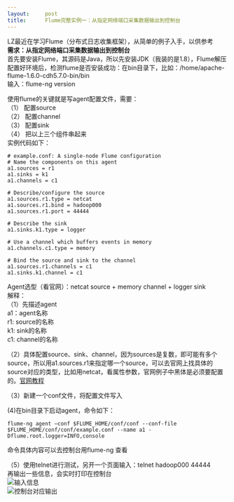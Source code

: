 ```yaml
---
layout:     post
title:      Flume完整实例一：从指定网络端口采集数据输出到控制台
---
```

<div id="article_content" class="article_content clearfix csdn-tracking-statistics" data-pid="blog" data-mod="popu_307" data-dsm="post">
								            <div id="content_views" class="markdown_views prism-atom-one-dark">
							<!-- flowchart 箭头图标 勿删 -->
							<svg xmlns="http://www.w3.org/2000/svg" style="display: none;"><path stroke-linecap="round" d="M5,0 0,2.5 5,5z" id="raphael-marker-block" style="-webkit-tap-highlight-color: rgba(0, 0, 0, 0);"></path></svg>
							<p>LZ最近在学习Flume（分布式日志收集框架），从简单的例子入手，以供参考 <br>
<strong>需求：从指定网络端口采集数据输出到控制台</strong> <br>
首先要安装Flume，其源码是Java，所以先安装JDK（我装的是1.8），Flume解压配置好环境后，检测flume是否安装成功：在bin目录下，比如：/home/apache-flume-1.6.0-cdh5.7.0-bin/bin <br>
输入：flume-ng version</p>

<p>使用flume的关键就是写agent配置文件，需要： <br>
（1） 配置source <br>
（2） 配置channel <br>
（3） 配置sink <br>
（4） 把以上三个组件串起来 <br>
实例代码如下：</p>



<pre class="prettyprint"><code class=" hljs avrasm"><span class="hljs-preprocessor"># example.conf: A single-node Flume configuration</span>
<span class="hljs-preprocessor"># Name the components on this agent</span>
a1<span class="hljs-preprocessor">.sources</span> = <span class="hljs-built_in">r1</span>
a1<span class="hljs-preprocessor">.sinks</span> = k1
a1<span class="hljs-preprocessor">.channels</span> = c1

<span class="hljs-preprocessor"># Describe/configure the source</span>
a1<span class="hljs-preprocessor">.sources</span><span class="hljs-preprocessor">.r</span>1<span class="hljs-preprocessor">.type</span> = netcat
a1<span class="hljs-preprocessor">.sources</span><span class="hljs-preprocessor">.r</span>1<span class="hljs-preprocessor">.bind</span> = hadoop000
a1<span class="hljs-preprocessor">.sources</span><span class="hljs-preprocessor">.r</span>1<span class="hljs-preprocessor">.port</span> = <span class="hljs-number">44444</span>

<span class="hljs-preprocessor"># Describe the sink</span>
a1<span class="hljs-preprocessor">.sinks</span><span class="hljs-preprocessor">.k</span>1<span class="hljs-preprocessor">.type</span> = logger

<span class="hljs-preprocessor"># Use a channel which buffers events in memory</span>
a1<span class="hljs-preprocessor">.channels</span><span class="hljs-preprocessor">.c</span>1<span class="hljs-preprocessor">.type</span> = memory

<span class="hljs-preprocessor"># Bind the source and sink to the channel</span>
a1<span class="hljs-preprocessor">.sources</span><span class="hljs-preprocessor">.r</span>1<span class="hljs-preprocessor">.channels</span> = c1
a1<span class="hljs-preprocessor">.sinks</span><span class="hljs-preprocessor">.k</span>1<span class="hljs-preprocessor">.channel</span> = c1
</code></pre>

<p>Agent选型（看官网）：netcat source + memory channel + logger sink <br>
解释： <br>
（1）先描述agent <br>
a1：agent名称 <br>
r1: source的名称 <br>
k1: sink的名称 <br>
c1: channel的名称</p>

<p>（2）具体配置source、sink、channel，因为sources是复数，即可能有多个source，所以用a1.sources.r1来指定哪一个source，可以去官网上找具体的source对应的类型，比如用netcat，看属性参数，官网例子中黑体是必须要配置的。<a href="http://flume.apache.org/FlumeUserGuide.html" rel="nofollow">官网教程</a></p>

<p>（3）新建一个conf文件，将配置文件写入</p>

<p>(4)在bin目录下启动agent，命令如下：</p>

<pre class="prettyprint"><code class=" hljs lasso">flume<span class="hljs-attribute">-ng</span> agent –conf <span class="hljs-variable">$FLUME_HOME</span>/conf/conf <span class="hljs-subst">--</span>conf<span class="hljs-attribute">-file</span> <span class="hljs-variable">$FLUME_HOME</span>/conf/conf/example<span class="hljs-built_in">.</span>conf <span class="hljs-subst">--</span>name a1 <span class="hljs-attribute">-Dflume</span><span class="hljs-built_in">.</span>root<span class="hljs-built_in">.</span>logger<span class="hljs-subst">=</span>INFO,console </code></pre>

<p>命令具体内容可以去控制台用flume-ng 查看</p>

<p>（5）使用telnet进行测试，另开一个页面输入：telnet hadoop000 44444 <br>
再输出一些信息，会实时打印在控制台 <br>
<img src="https://img-blog.csdn.net/20180627204404813?watermark/2/text/aHR0cHM6Ly9ibG9nLmNzZG4ubmV0L3l1bHV0aWFu/font/5a6L5L2T/fontsize/400/fill/I0JBQkFCMA==/dissolve/70" alt="输入信息" title=""> <br>
<img src="https://img-blog.csdn.net/20180627204444283?watermark/2/text/aHR0cHM6Ly9ibG9nLmNzZG4ubmV0L3l1bHV0aWFu/font/5a6L5L2T/fontsize/400/fill/I0JBQkFCMA==/dissolve/70" alt="控制台对应输出" title=""></p>            </div>
						<link href="https://csdnimg.cn/release/phoenix/mdeditor/markdown_views-9e5741c4b9.css" rel="stylesheet">
                </div>